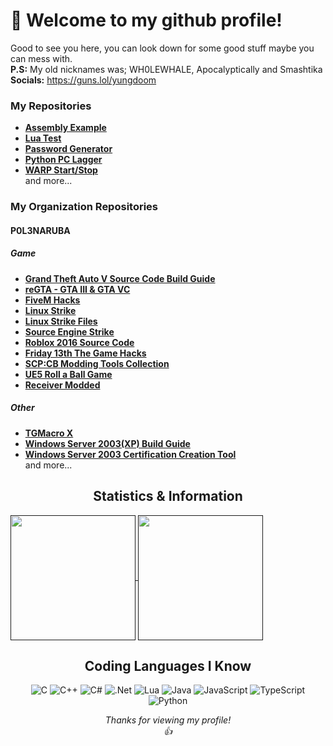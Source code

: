 # 👋 Welcome to my github profile!
Good to see you here, you can look down for some good stuff maybe you can mess with.<br>
**P.S:** My old nicknames was; WH0LEWHALE, Apocalyptically and Smashtika<br>
**Socials:** https://guns.lol/yungdoom


### My Repositories
  + **[Assembly Example](https://github.com/yungDoom/assembly-example)**
  + **[Lua Test](https://github.com/yungDoom/lua-test)**
  + **[Password Generator](https://github.com/yungDoom/Password-Generator)**
  + **[Python PC Lagger](https://github.com/yungDoom/python-pc-lagger)**
  + **[WARP Start/Stop](https://github.com/yungDoom/WARP-StartStop)**<br>
  and more...

### My Organization Repositories

#### P0L3NARUBA
  ##### Game
  + **[Grand Theft Auto V Source Code Build Guide](https://github.com/voyageprofessor/gtav-sourcecode-build-guide)**
  + **[reGTA - GTA III & GTA VC](https://github.com/P0L3NARUBA/reGTA)**
  + **[FiveM Hacks](https://github.com/P0L3NARUBA/fivem-hacks)**
  + **[Linux Strike](https://github.com/P0L3NARUBA/Linux-Strike)**
  + **[Linux Strike Files](https://github.com/P0L3NARUBA/Linux-Strike-Files)**
  + **[Source Engine Strike](https://github.com/P0L3NARUBA/source-engine-strike)**
  + **[Roblox 2016 Source Code](https://github.com/P0L3NARUBA/roblox-2016-source-code)**
  + **[Friday 13th The Game Hacks](https://github.com/P0L3NARUBA/friday-13th-game-hacks)**
  + **[SCP:CB Modding Tools Collection](https://github.com/P0L3NARUBA/scp-mt-collection)**
  +  **[UE5 Roll a Ball Game](https://github.com/P0L3NARUBA/ue5-roll-a-ball-game)**
  + **[Receiver Modded](https://github.com/P0L3NARUBA/Receiver-Modded)**

  ##### Other
   + **[TGMacro X](https://github.com/P0L3NARUBA/TGMacro-X/)**
   + **[Windows Server 2003(XP) Build Guide](https://github.com/P0L3NARUBA/win-2k3-build-guide)**
   + **[Windows Server 2003 Certification Creation Tool](https://github.com/P0L3NARUBA/win-2k3-certutil)**<br>
  and more...


<h2 align="center">Statistics & Information</h2>

<a href="">
  <img height=200 align="center" src="https://github-readme-stats-git-masterorgs-github-readme-stats-team.vercel.app/api?username=yungDoom&theme=transparent&card_width=400&include_orgs=true" />
</a>
<a href="">
  <img height=200 align="center" src="https://github-readme-stats-git-masterorgs-github-readme-stats-team.vercel.app/api/top-langs?username=yungDoom&layout=compact&langs_count=8&card_width=353&theme=transparent&include_orgs=true" />
</a>


<h2 align="center">Coding Languages I Know</h2>

<div align="center"> 

![C](https://img.shields.io/badge/c-808080.svg?style=for-the-badge&logo=c&logoColor=white) ![C++](https://img.shields.io/badge/c++-%2300599C.svg?style=for-the-badge&logo=c%2B%2B&logoColor=white) ![C#](https://img.shields.io/badge/c%23-%23239120.svg?style=for-the-badge&logo=sharp&logoColor=white) ![.Net](https://img.shields.io/badge/.NET-5C2D91?style=for-the-badge&logo=.net&logoColor=white) ![Lua](https://img.shields.io/badge/lua-%232C2D72.svg?style=for-the-badge&logo=lua&logoColor=white) ![Java](https://img.shields.io/badge/java-%23ED8B00.svg?style=for-the-badge&logo=openjdk&logoColor=white) ![JavaScript](https://img.shields.io/badge/JavaScript-323330?style=for-the-badge&logo=javascript&logoColor=F7DF1E) ![TypeScript](https://img.shields.io/badge/TypeScript-007acc?style=for-the-badge&logo=typescript&logoColor=ffffff) ![Python](https://img.shields.io/badge/python-3670A0?style=for-the-badge&logo=python&logoColor=ffdd54)



*<div align="center">Thanks for viewing my profile! <br>👍</div>*
